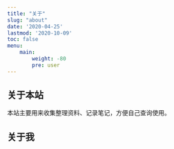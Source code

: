 ```yaml
---
title: "关于"
slug: "about"
date: '2020-04-25'
lastmod: '2020-10-09'
toc: false
menu:
    main: 
        weight: -80
        pre: user
---
```


## 关于本站

本站主要用来收集整理资料、记录笔记，方便自己查询使用。

## 关于我



